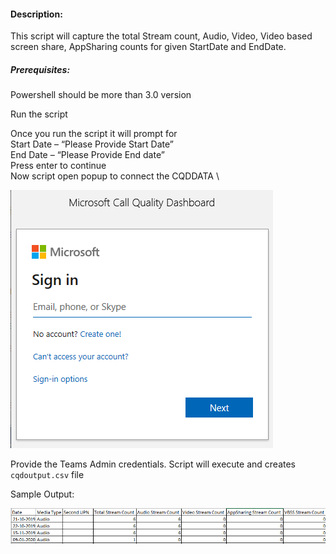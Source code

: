 #### Description:

This script will capture the total Stream count, Audio, Video, Video based screen share, AppSharing counts for given StartDate and EndDate.

##### Prerequisites:

Powershell should be more than 3.0 version

Run the script

Once you run the script it will prompt for \
Start Date – “Please Provide Start Date” \
End Date – “Please Provide End date” \
Press enter to continue \
Now script open popup to connect the CQDDATA \

![Signin](https://github.com/Geetha63/MS-Teams-Scripts/blob/master/Images/CQD-Signin.png)

Provide the Teams Admin credentials. Script will execute and creates `cqdoutput.csv` file

Sample Output:

![SampleOutput](https://github.com/Geetha63/MS-Teams-Scripts/blob/master/Images/CQD-SampleOutput.png)

